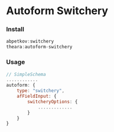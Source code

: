 # Autoform Switchery

### Install

```js
abpetkov:switchery
theara:autoform-switchery
```
### Usage

```js
// SimpleSchema
............
autoform: {
    type: "switchery",
    afFieldInput: {
        switcheryOptions: {
            .............
        }
    }
}
```
